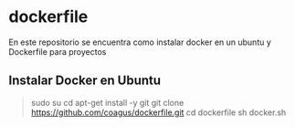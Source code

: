 # dockerfile
En este repositorio se encuentra como instalar docker en un ubuntu y Dockerfile para proyectos

## Instalar Docker en Ubuntu
> sudo su
> cd
> apt-get install -y git
> git clone https://github.com/coagus/dockerfile.git
> cd dockerfile
> sh docker.sh
